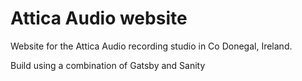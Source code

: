 # Attica Audio website

Website for the Attica Audio recording studio in Co Donegal, Ireland.

Build using a combination of Gatsby and Sanity
